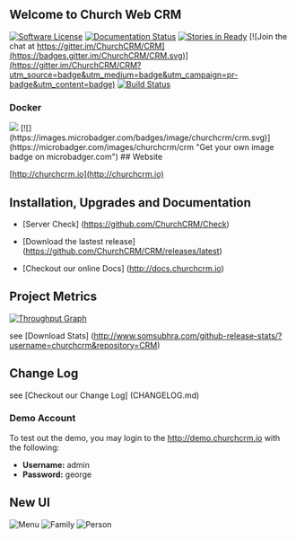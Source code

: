 Welcome to Church Web CRM
---
[![Software License](https://img.shields.io/badge/license-MIT-brightgreen.svg?style=flat-square)](LICENSE)
[![Documentation Status](https://readthedocs.org/projects/church-web-crm/badge/?version=latest)](https://readthedocs.org/projects/church-web-crm/?badge=latest)
[![Stories in Ready](https://badge.waffle.io/ChurchCRM/CRM.png?label=ready&title=Ready)](https://waffle.io/ChurchCRM/CRM)
[![Join the chat at https://gitter.im/ChurchCRM/CRM](https://badges.gitter.im/ChurchCRM/CRM.svg)](https://gitter.im/ChurchCRM/CRM?utm_source=badge&utm_medium=badge&utm_campaign=pr-badge&utm_content=badge)
[![Build Status](https://travis-ci.org/ChurchCRM/CRM.svg?branch=master)](https://travis-ci.org/ChurchCRM/CRM)

### Docker
<img src="https://img.shields.io/docker/pulls/churchcrm/crm.svg?maxAge=2592000">
[![](https://images.microbadger.com/badges/image/churchcrm/crm.svg)](https://microbadger.com/images/churchcrm/crm "Get your own image badge on microbadger.com")
## Website

[http://churchcrm.io](http://churchcrm.io)

## Installation, Upgrades and Documentation

* [Server Check] (https://github.com/ChurchCRM/Check)

* [Download the lastest release] (https://github.com/ChurchCRM/CRM/releases/latest)

* [Checkout our online Docs] (http://docs.churchcrm.io)

## Project Metrics 

[![Throughput Graph](https://graphs.waffle.io/ChurchCRM/CRM/throughput.svg)](https://waffle.io/ChurchCRM/CRM/metrics/throughput)

see [Download Stats] (http://www.somsubhra.com/github-release-stats/?username=churchcrm&repository=CRM)

##  Change Log

see [Checkout our Change Log] (CHANGELOG.md)

### Demo Account

To test out the demo, you may login to the http://demo.churchcrm.io  with the following:

- **Username:** admin
- **Password:** george

## New UI

![Menu](http://www.churchcrm.io/screenshots/menu.PNG)
![Family](http://www.churchcrm.io/screenshots/family.PNG)
![Person](http://www.churchcrm.io/screenshots/person.PNG)




